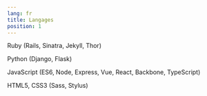 ```yaml
---
lang: fr
title: Langages
position: 1
---
```


Ruby (Rails, Sinatra, Jekyll, Thor)

Python (Django, Flask)

JavaScript (ES6, Node, Express, Vue, React, Backbone, TypeScript)

HTML5, CSS3 (Sass, Stylus)